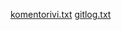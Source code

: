 [komentorivi.txt](https://github.com/iniskala/otm-harjoitustyo/blob/master/laskarit/viikko1/komentorivi.txt)
[gitlog.txt](https://github.com/iniskala/otm-harjoitustyo/blob/master/laskarit/viikko1/gitlog.txt)
